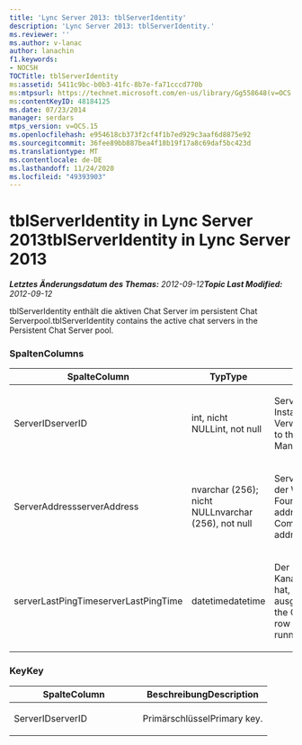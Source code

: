 ```yaml
---
title: 'Lync Server 2013: tblServerIdentity'
description: 'Lync Server 2013: tblServerIdentity.'
ms.reviewer: ''
ms.author: v-lanac
author: lanachin
f1.keywords:
- NOCSH
TOCTitle: tblServerIdentity
ms:assetid: 5411c9bc-b0b3-41fc-8b7e-fa71cccd770b
ms:mtpsurl: https://technet.microsoft.com/en-us/library/Gg558648(v=OCS.15)
ms:contentKeyID: 48184125
ms.date: 07/23/2014
manager: serdars
mtps_version: v=OCS.15
ms.openlocfilehash: e954618cb373f2cf4f1b7ed929c3aaf6d8875e92
ms.sourcegitcommit: 36fee89bb887bea4f18b19f17a8c69daf5bc423d
ms.translationtype: MT
ms.contentlocale: de-DE
ms.lasthandoff: 11/24/2020
ms.locfileid: "49393903"
---
```

# <a name="tblserveridentity-in-lync-server-2013"></a><span data-ttu-id="dd501-103">tblServerIdentity in Lync Server 2013</span><span class="sxs-lookup"><span data-stu-id="dd501-103">tblServerIdentity in Lync Server 2013</span></span>

<div data-xmlns="http://www.w3.org/1999/xhtml">

<div class="topic" data-xmlns="http://www.w3.org/1999/xhtml" data-msxsl="urn:schemas-microsoft-com:xslt" data-cs="https://msdn.microsoft.com/">

<div data-asp="https://msdn2.microsoft.com/asp">



</div>

<div id="mainSection">

<div id="mainBody"><span data-ttu-id="dd501-104">

<span> </span></span><span class="sxs-lookup"><span data-stu-id="dd501-104">

<span> </span></span></span>

<span data-ttu-id="dd501-105">_**Letztes Änderungsdatum des Themas:** 2012-09-12_</span><span class="sxs-lookup"><span data-stu-id="dd501-105">_**Topic Last Modified:** 2012-09-12_</span></span>

<span data-ttu-id="dd501-106">tblServerIdentity enthält die aktiven Chat Server im persistent Chat Serverpool.</span><span class="sxs-lookup"><span data-stu-id="dd501-106">tblServerIdentity contains the active chat servers in the Persistent Chat Server pool.</span></span>

### <a name="columns"></a><span data-ttu-id="dd501-107">Spalten</span><span class="sxs-lookup"><span data-stu-id="dd501-107">Columns</span></span>

<table>
<colgroup>
<col style="width: 33%" />
<col style="width: 33%" />
<col style="width: 33%" />
</colgroup>
<thead>
<tr class="header">
<th><span data-ttu-id="dd501-108">Spalte</span><span class="sxs-lookup"><span data-stu-id="dd501-108">Column</span></span></th>
<th><span data-ttu-id="dd501-109">Typ</span><span class="sxs-lookup"><span data-stu-id="dd501-109">Type</span></span></th>
<th><span data-ttu-id="dd501-110">Beschreibung</span><span class="sxs-lookup"><span data-stu-id="dd501-110">Description</span></span></th>
</tr>
</thead>
<tbody>
<tr class="odd">
<td><p><span data-ttu-id="dd501-111">ServerID</span><span class="sxs-lookup"><span data-stu-id="dd501-111">serverID</span></span></p></td>
<td><p><span data-ttu-id="dd501-112">int, nicht NULL</span><span class="sxs-lookup"><span data-stu-id="dd501-112">int, not null</span></span></p></td>
<td><p><span data-ttu-id="dd501-113">Server-ID.</span><span class="sxs-lookup"><span data-stu-id="dd501-113">Server ID.</span></span> <span data-ttu-id="dd501-114">Entspricht der Instanz-ID des zentralen Verwaltungsspeichers.</span><span class="sxs-lookup"><span data-stu-id="dd501-114">Corresponds to the instance ID from Central Management store.</span></span></p></td>
</tr>
<tr class="even">
<td><p><span data-ttu-id="dd501-115">ServerAddress</span><span class="sxs-lookup"><span data-stu-id="dd501-115">serverAddress</span></span></p></td>
<td><p><span data-ttu-id="dd501-116">nvarchar (256); nicht NULL</span><span class="sxs-lookup"><span data-stu-id="dd501-116">nvarchar (256), not null</span></span></p></td>
<td><p><span data-ttu-id="dd501-117">Server Adresse unter Verwendung der Windows Communication Foundation-Adresse.</span><span class="sxs-lookup"><span data-stu-id="dd501-117">Server address using the Windows Communication Foundation address.</span></span></p></td>
</tr>
<tr class="odd">
<td><p><span data-ttu-id="dd501-118">serverLastPingTime</span><span class="sxs-lookup"><span data-stu-id="dd501-118">serverLastPingTime</span></span></p></td>
<td><p><span data-ttu-id="dd501-119">datetime</span><span class="sxs-lookup"><span data-stu-id="dd501-119">datetime</span></span></p></td>
<td><p><span data-ttu-id="dd501-120">Der letzte Zeitpunkt, zu dem der Kanal Server diese Zeile aktualisiert hat, um zu beweisen, dass er ausgeführt wird.</span><span class="sxs-lookup"><span data-stu-id="dd501-120">The latest time that the Channel Server updated this row to give evidence that it is running.</span></span></p></td>
</tr>
</tbody>
</table>


### <a name="key"></a><span data-ttu-id="dd501-121">Key</span><span class="sxs-lookup"><span data-stu-id="dd501-121">Key</span></span>

<table>
<colgroup>
<col style="width: 50%" />
<col style="width: 50%" />
</colgroup>
<thead>
<tr class="header">
<th><span data-ttu-id="dd501-122">Spalte</span><span class="sxs-lookup"><span data-stu-id="dd501-122">Column</span></span></th>
<th><span data-ttu-id="dd501-123">Beschreibung</span><span class="sxs-lookup"><span data-stu-id="dd501-123">Description</span></span></th>
</tr>
</thead>
<tbody>
<tr class="odd">
<td><p><span data-ttu-id="dd501-124">ServerID</span><span class="sxs-lookup"><span data-stu-id="dd501-124">serverID</span></span></p></td>
<td><p><span data-ttu-id="dd501-125">Primärschlüssel</span><span class="sxs-lookup"><span data-stu-id="dd501-125">Primary key.</span></span></p></td>
</tr>
</tbody>
</table><span data-ttu-id="dd501-126">


</div>

<span> </span>

</div>

</div>

</span><span class="sxs-lookup"><span data-stu-id="dd501-126">


</div>

<span> </span>

</div>

</div>

</span></span></div>

